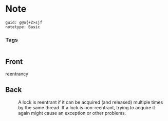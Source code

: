# Note
```
guid: g@o{+Z>sjf
notetype: Basic
```

### Tags
```
```

## Front
reentrancy

## Back
<dd>A lock is reentrant if it can be acquired (and released) multiple 
times by the same thread. If a lock is non-reentrant, trying to acquire 
it again might cause an exception or other problems.</dd>

